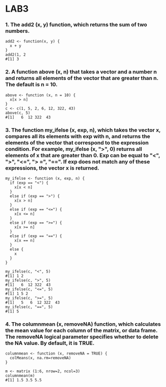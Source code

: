 # LAB3
### 1. The add2 (x, y) function, which returns the sum of two numbers.
```
add2 <- function(x, y) {
  x + y
}
add2(1, 2
#[1] 3
```

### 2. A function above (x, n) that takes a vector and a number n and returns all elements of the vector that are greater than n. The default is n = 10.
```
above <- function (x, n = 10) {
  x[x > n]
}
c <- c(1, 5, 2, 6, 12, 322, 43)
above(c, 5)
#[1]   6  12 322  43
```

### 3. The function my_ifelse (x, exp, n), which takes the vector x, compares all its elements with exp with n, and returns the elements of the vector that correspond to the expression condition. For example, my_ifelse (x, ">", 0) returns all elements of x that are greater than 0. Exp can be equal to "<", ">", "<=", "> =", "==". If exp does not match any of these expressions, the vector x is returned.
```
my_ifelse <- function (x, exp, n) {
  if (exp == "<") {
    x[x < n]
  }
  else if (exp == ">") {
    x[x > n]
  }
  else if (exp == "<=") {
    x[x <= n]
  }
  else if (exp == ">=") {
    x[x >= n]
  }
  else if (exp == "==") {
    x[x == n]
  }
  else {
    x
  }
}

my_ifelse(c, "<", 5)
#[1] 1 2
my_ifelse(c, ">", 5)
#[1]   6  12 322  43
my_ifelse(c, "<=", 5)
#[1] 1 5 2
my_ifelse(c, ">=", 5)
#[1]   5   6  12 322  43
my_ifelse(c, "==", 5)
#[1] 5
```

### 4. The columnmean (x, removeNA) function, which calculates the mean value for each column of the matrix, or data frame. The removeNA logical parameter specifies whether to delete the NA value. By default, it is TRUE.
```
columnmean <- function (x, removeNA = TRUE) {
  colMeans(x, na.rm=removeNA)
}

m <- matrix (1:6, nrow=2, ncol=3)
columnmean(m)
#[1] 1.5 3.5 5.5
```
